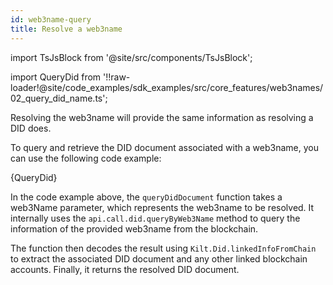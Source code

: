 ```yaml
---
id: web3name-query
title: Resolve a web3name
---
```


import TsJsBlock from '@site/src/components/TsJsBlock';

import QueryDid from '!!raw-loader!@site/code_examples/sdk_examples/src/core_features/web3names/02_query_did_name.ts';

<!-- A web3name can be resolved in a similar manner to [how a DID is resolved](../02_dids/04_did_query.md). -->
Resolving the web3name will provide the same information as resolving a DID does.

To query and retrieve the DID document associated with a web3name, you can use the following code example:


<TsJsBlock>
  {QueryDid}
</TsJsBlock>

In the code example above, the `queryDidDocument` function takes a web3Name parameter, which represents the web3name to be resolved.
It internally uses the `api.call.did.queryByWeb3Name` method to query the information of the provided web3name from the blockchain.

The function then decodes the result using `Kilt.Did.linkedInfoFromChain` to extract the associated DID document and any other linked blockchain accounts. Finally, it returns the resolved DID document.

